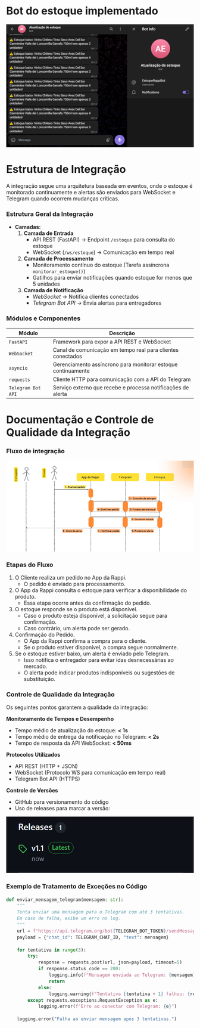 
# Bot do estoque implementado

![Bot implementado](../../../images/image%20(1).png)

# Estrutura de Integração

A integração segue uma arquitetura baseada em eventos, onde o estoque é monitorado continuamente e alertas são enviados para WebSocket e Telegram quando ocorrem mudanças críticas.  

### Estrutura Geral da Integração
- **Camadas:**
  1. **Camada de Entrada**  
     - API REST (FastAPI) → Endpoint `/estoque` para consulta do estoque  
     - WebSocket (`/ws/estoque`) → Comunicação em tempo real
  2. **Camada de Processamento**  
     - Monitoramento contínuo do estoque (Tarefa assíncrona `monitorar_estoque()`)  
     - Gatilhos para enviar notificações quando estoque for menos que 5 unidades  
  3. **Camada de Notificação**  
     - *WebSocket* → Notifica clientes conectados  
     - *Telegram Bot API* → Envia alertas para entregadores  

### Módulos e Componentes
| **Módulo**  | **Descrição**  |
|-------------|---------------|
| `FastAPI`   | Framework para expor a API REST e WebSocket |
| `WebSocket` | Canal de comunicação em tempo real para clientes conectados |
| `asyncio`   | Gerenciamento assíncrono para monitorar estoque continuamente |
| `requests`  | Cliente HTTP para comunicação com a API do Telegram |
| `Telegram Bot API` | Serviço externo que recebe e processa notificações de alerta |


# Documentação e Controle de Qualidade da Integração

### Fluxo de integração

![Diagrama UML](../../../images/image.png)

### Etapas do Fluxo
1. O Cliente realiza um pedido no App da Rappi.
    - O pedido é enviado para processamento.
2. O App da Rappi consulta o estoque para verificar a disponibilidade do produto.
    - Essa etapa ocorre antes da confirmação do pedido.
3. O estoque responde se o produto está disponível.
    - Caso o produto esteja disponível, a solicitação segue para confirmação.
    - Caso contrário, um alerta pode ser gerado.
4. Confirmação do Pedido.
    - O App da Rappi confirma a compra para o cliente.
    - Se o produto estiver disponível, a compra segue normalmente.
5. Se o estoque estiver baixo, um alerta é enviado pelo Telegram.
    - Isso notifica o entregador para evitar idas desnecessárias ao mercado.
    - O alerta pode indicar produtos indisponíveis ou sugestões de substituição.


### Controle de Qualidade da Integração
Os seguintes pontos garantem a qualidade da integração:

**Monitoramento de Tempos e Desempenho**
   - Tempo médio de atualização do estoque: **< 1s**  
   - Tempo médio de entrega da notificação no Telegram: **< 2s**  
   - Tempo de resposta da API WebSocket: **< 50ms**  

**Protocolos Utilizados**
   - API REST (HTTP + JSON)
   - WebSocket (Protocolo WS para comunicação em tempo real)
   - Telegram Bot API (HTTPS)

**Controle de Versões**
   - GitHub para versionamento do código
   - Uso de releases para marcar a versão:

   ![Bot implementado](../../../images/image%20(2).png)

### Exemplo de Tratamento de Exceções no Código
```python
def enviar_mensagem_telegram(mensagem: str):
    """
    Tenta enviar uma mensagem para o Telegram com até 3 tentativas.
    Em caso de falha, exibe um erro no log.
    """
    url = f"https://api.telegram.org/bot{TELEGRAM_BOT_TOKEN}/sendMessage"
    payload = {"chat_id": TELEGRAM_CHAT_ID, "text": mensagem}

    for tentativa in range(3):
        try:
            response = requests.post(url, json=payload, timeout=5)
            if response.status_code == 200:
                logging.info(f"Mensagem enviada ao Telegram: {mensagem}")
                return
            else:
                logging.warning(f"Tentativa {tentativa + 1} falhou: {response.text}")
        except requests.exceptions.RequestException as e:
            logging.error(f"Erro ao conectar com Telegram: {e}")

    logging.error("Falha ao enviar mensagem após 3 tentativas.")
```
